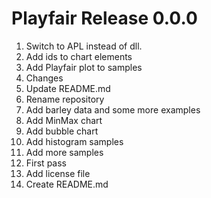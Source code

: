 # Playfair Release 0.0.0                    
1. Switch to APL instead of dll.
2. Add ids to chart elements
3. Add Playfair plot to samples
4. Changes
5. Update README.md
6. Rename repository
7. Add barley data and some more examples
8. Add MinMax chart
9. Add bubble chart
10. Add histogram samples
11. Add more samples
12. First pass
13. Add license file
14. Create README.md
